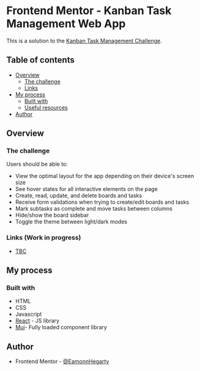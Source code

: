 # Frontend Mentor - Kanban Task Management Web App

This is a solution to the [Kanban Task Management Challenge](https://www.frontendmentor.io/challenges/kanban-task-management-web-app-wgQLt-HlbB/hub).

## Table of contents

- [Overview](#overview)
  - [The challenge](#the-challenge)
  - [Links](#links)
- [My process](#my-process)
  - [Built with](#built-with)
  - [Useful resources](#useful-resources)
- [Author](#author)



## Overview

### The challenge 

Users should be able to:

- View the optimal layout for the app depending on their device's screen size
- See hover states for all interactive elements on the page
- Create, read, update, and delete boards and tasks
- Receive form validations when trying to create/edit boards and tasks
- Mark subtasks as complete and move tasks between columns
- Hide/show the board sidebar
- Toggle the theme between light/dark modes

### Links (Work in progress)

- [TBC]()

## My process

### Built with

- HTML
- CSS
- Javascript
- [React](https://reactjs.org/) - JS library
- [Mui](https://mui.com/)- Fully loaded component library
  

## Author

- Frontend Mentor - [@EamonnHegarty](https://www.frontendmentor.io/profile/EamonnHegarty)
